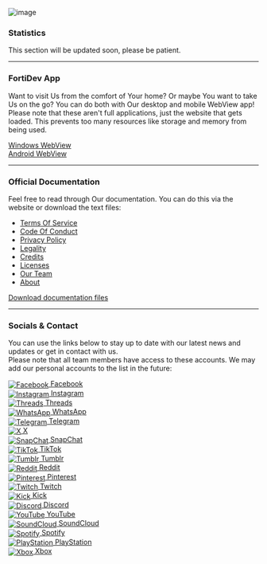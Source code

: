 ![image](https://github.com/user-attachments/assets/3c08f352-ef9f-4d56-878b-069bac7143c2)

### Statistics
This section will be updated soon, please be patient.

---

### FortiDev App
Want to visit Us from the comfort of Your home? Or maybe You want to take Us on the go? You can do both with Our desktop and mobile WebView app! Please note that these aren't full applications, just the website that gets loaded. This prevents too many resources like storage and memory from being used.  

[Windows WebView](https://google.com/404)  
[Android WebView](https://google.com/404)  

---

### Official Documentation
Feel free to read through Our documentation. You can do this via the website or download the text files:  

- [Terms Of Service](https://google.com/404)
- [Code Of Conduct](https://google.com/404)
- [Privacy Policy](https://google.com/404)
- [Legality](https://google.com/404)
- [Credits](https://google.com/404)
- [Licenses](https://google.com/404)  
- [Our Team](https://google.com/404)
- [About](https://google.com/404)

[Download documentation files](https://google.com/404)  

---

### Socials & Contact
You can use the links below to stay up to date with our latest news and updates or get in contact with us.  
Please note that all team members have access to these accounts. We may add our personal accounts to the list in the future:

<a href="https://google.com/404">
  <img src="https://img.icons8.com/ios-filled/24/ffffff/facebook--v1.png" alt="Facebook" align="center" /> Facebook
</a>
<br/>

<a href="https://google.com/404">
  <img src="https://img.icons8.com/ios-filled/24/ffffff/instagram-new.png" alt="Instagram" align="center" /> Instagram
</a>
<br/>

<a href="https://google.com/404">
  <img src="https://img.icons8.com/ios-filled/24/ffffff/threads-app.png" alt="Threads" align="center" /> Threads
</a>
<br/>

<a href="https://google.com/404">
  <img src="https://img.icons8.com/ios-filled/24/ffffff/whatsapp--v1.png" alt="WhatsApp" align="center" /> WhatsApp
</a>
<br/>

<a href="https://google.com/404">
  <img src="https://img.icons8.com/ios-filled/24/ffffff/telegram-app.png" alt="Telegram" align="center" /> Telegram
</a>
<br/>

<a href="https://google.com/404">
  <img src="https://img.icons8.com/ios-filled/24/ffffff/twitterx.png" alt="X" align="center" /> X
</a>
<br/>

<a href="https://google.com/404">
  <img src="https://img.icons8.com/ios-filled/24/ffffff/snapchat.png" alt="SnapChat" align="center" /> SnapChat
</a>
<br/>

<a href="https://google.com/404">
  <img src="https://img.icons8.com/ios-filled/24/ffffff/tiktok--v1.png" alt="TikTok" align="center" /> TikTok
</a>
<br/>

<a href="https://google.com/404">
  <img src="https://img.icons8.com/ios-filled/24/ffffff/tumblr.png" alt="Tumblr" align="center" /> Tumblr
</a>
<br/>

<a href="https://google.com/404">
  <img src="https://img.icons8.com/ios-filled/24/ffffff/reddit.png" alt="Reddit" align="center" /> Reddit
</a>
<br/>

<a href="https://google.com/404">
  <img src="https://img.icons8.com/ios-filled/24/ffffff/pinterest--v1.png" alt="Pinterest" align="center" /> Pinterest
</a>
<br/>

<a href="https://google.com/404">
  <img src="https://img.icons8.com/ios-filled/24/ffffff/twitch.png" alt="Twitch" align="center" /> Twitch
</a>
<br/>

<a href="https://google.com/404">
  <img src="https://img.icons8.com/ios-filled/24/ffffff/kick.png" alt="Kick" align="center" /> Kick
</a>
<br/>

<a href="https://google.com/404">
  <img src="https://img.icons8.com/ios-filled/24/ffffff/discord-logo.png" alt="Discord" align="center" /> Discord
</a>
<br/>

<a href="https://google.com/404">
  <img src="https://img.icons8.com/ios-filled/24/ffffff/youtube-play.png" alt="YouTube" align="center" /> YouTube
</a>
<br/>

<a href="https://google.com/404">
  <img src="https://img.icons8.com/ios-filled/24/ffffff/soundcloud.png" alt="SoundCloud" align="center" /> SoundCloud
</a>
<br/>

<a href="https://google.com/404">
  <img src="https://img.icons8.com/ios-filled/24/ffffff/spotify.png" alt="Spotify" align="center" /> Spotify
</a>
<br/>

<a href="https://google.com/404">
  <img src="https://img.icons8.com/ios-filled/24/ffffff/play-station.png" alt="PlayStation" align="center" /> PlayStation
</a>
<br/>

<a href="https://google.com/404">
  <img src="https://img.icons8.com/ios-filled/24/ffffff/xbox.png" alt="Xbox" align="center" /> Xbox
</a>
